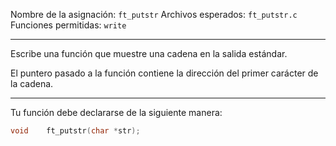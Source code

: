 Nombre de la asignación: `ft_putstr`
Archivos esperados: `ft_putstr.c`
Funciones permitidas: `write`

---

Escribe una función que muestre una cadena en la salida estándar.

El puntero pasado a la función contiene la dirección del primer carácter de la cadena.

---

Tu función debe declararse de la siguiente manera:

```c
void	ft_putstr(char *str);
```
